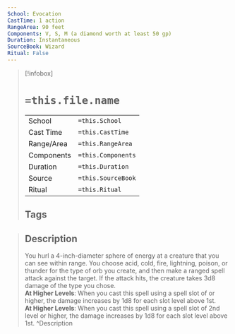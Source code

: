 ```yaml
---
School: Evocation
CastTime: 1 action
RangeArea: 90 feet
Components: V, S, M (a diamond worth at least 50 gp)
Duration: Instantaneous
SourceBook: Wizard
Ritual: False
---
```

> [!infobox]
>
> # `=this.file.name`
> |            |                    |
> | ---------- | ------------------ |
> | School     | `=this.School`     |
> | Cast Time  | `=this.CastTime`   |
> | Range/Area | `=this.RangeArea`  |
> | Components | `=this.Components` |
> | Duration   | `=this.Duration`   |
> | Source     | `=this.SourceBook` |
> | Ritual     | `=this.Ritual`     |
>## Tags
>

> ## Description
> You hurl a 4-inch-diameter sphere of energy at a creature that you can see within range. You choose acid, cold, fire, lightning, poison, or thunder for the type of orb you create, and then make a ranged spell attack against the target. If the attack hits, the creature takes 3d8 damage of the type you chose.<br> <b>At Higher Levels</b>: When you cast this spell using a spell slot of or higher, the damage increases by 1d8 for each slot level above 1st.<br> <b>At Higher Levels</b>: When you cast this spell using a spell slot of 2nd level or higher, the damage increases by 1d8 for each slot level above 1st. 
> ^Description